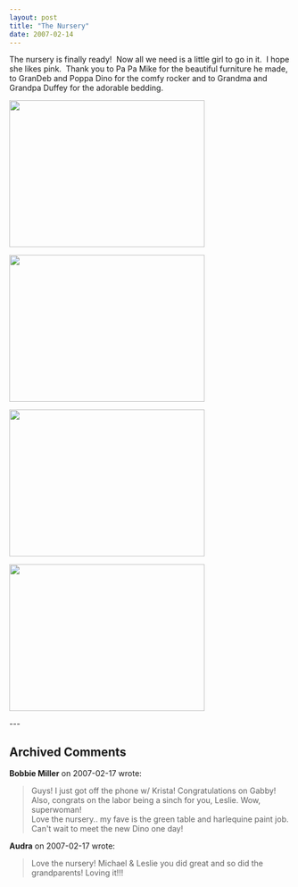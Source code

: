 ```yaml
---
layout: post
title: "The Nursery"
date: 2007-02-14
---
```


<p>The nursery is finally ready!  Now all we need is a little girl to go in it.  I hope she likes pink.  Thank you to Pa Pa Mike for the beautiful furniture he made, to GranDeb and Poppa Dino for the comfy rocker and to Grandma and Grandpa Duffey for the adorable bedding. </p>
<p><img alt="" height="263" src="/thepaladinos/assets/images/2007-02-14-P1000215.JPG" width="350"/></p>
<p><img alt="" height="263" src="/thepaladinos/assets/images/2007-02-14-P1000214.JPG" width="350"/></p>
<p><img alt="" height="263" src="/thepaladinos/assets/images/2007-02-14-P1000213.JPG" width="350"/></p>
<p><img alt="" height="263" src="/thepaladinos/assets/images/2007-02-14-P1000212.JPG" width="350"/></p>
---

## Archived Comments

**Bobbie Miller** on 2007-02-17 wrote:

> Guys!  I just got off the phone w/ Krista!  Congratulations on Gabby!  Also, congrats on the labor being a sinch for you, Leslie.  Wow, superwoman!<br>Love the nursery.. my fave is the green table and harlequine paint job.  Can't wait to meet the new Dino one day!

**Audra** on 2007-02-17 wrote:

> Love the nursery! Michael & Leslie you did great and so did the grandparents! Loving it!!!

